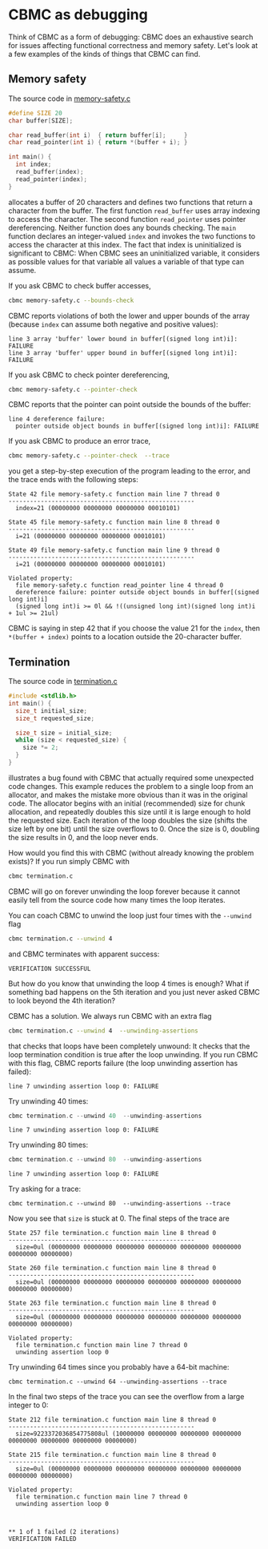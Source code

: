 # CBMC as debugging

Think of CBMC as a form of debugging: CBMC does an exhaustive search for
issues affecting functional correctness and memory safety.  Let's look
at a few examples of the kinds of things that CBMC can find.

## Memory safety

The source code in [memory-safety.c](examples/simple/memory-safety.c)
```c
#define SIZE 20
char buffer[SIZE];

char read_buffer(int i)  { return buffer[i];     }
char read_pointer(int i) { return *(buffer + i); }

int main() {
  int index;
  read_buffer(index);
  read_pointer(index);
}
```
allocates a buffer of 20 characters and defines two functions that return
a character from the buffer.  The first function `read_buffer` uses array
indexing to access the character.  The second function `read_pointer` uses
pointer dereferencing.  Neither function does any bounds checking.
The `main` function declares an integer-valued
`index` and invokes the two functions to access the character at this index.
The fact that index
is uninitialized is significant to CBMC: When CBMC sees an uninitialized
variable, it considers as possible values for that variable all values a
variable of that type can assume.

If you ask CBMC to check buffer accesses,
```bash
cbmc memory-safety.c --bounds-check
```
CBMC reports violations of both
the lower and upper bounds of the array (because `index` can assume both
negative and positive values):
```
line 3 array 'buffer' lower bound in buffer[(signed long int)i]: FAILURE
line 3 array 'buffer' upper bound in buffer[(signed long int)i]: FAILURE
```

If you ask CBMC to check pointer dereferencing,
```bash
cbmc memory-safety.c --pointer-check
```
CBMC reports that the pointer
can point outside the bounds of the buffer:
```
line 4 dereference failure:
  pointer outside object bounds in buffer[(signed long int)i]: FAILURE
```

If you ask CBMC to produce an error trace,
```bash
cbmc memory-safety.c --pointer-check  --trace
```
you get a step-by-step execution of the program leading to the error, and
the trace ends with the following steps:
```
State 42 file memory-safety.c function main line 7 thread 0
----------------------------------------------------
  index=21 (00000000 00000000 00000000 00010101)

State 45 file memory-safety.c function main line 8 thread 0
----------------------------------------------------
  i=21 (00000000 00000000 00000000 00010101)

State 49 file memory-safety.c function main line 9 thread 0
----------------------------------------------------
  i=21 (00000000 00000000 00000000 00010101)

Violated property:
  file memory-safety.c function read_pointer line 4 thread 0
  dereference failure: pointer outside object bounds in buffer[(signed long int)i]
  (signed long int)i >= 0l && !((unsigned long int)(signed long int)i + 1ul >= 21ul)
```
CBMC is saying in step 42 that if you choose the value 21 for the `index`,
then `*(buffer + index)` points to a location outside the 20-character
buffer.

## Termination

The source code in [termination.c](examples/simple/termination.c)
```c
#include <stdlib.h>
int main() {
  size_t initial_size;
  size_t requested_size;

  size_t size = initial_size;
  while (size < requested_size) {
    size *= 2;
  }
}
```
illustrates a bug found with CBMC that actually required some
unexpected code changes.
This example reduces the problem to a single loop from an allocator,
and makes the mistake more obvious than it was in the original code.
The allocator begins with an initial
(recommended) size for chunk allocation,
and repeatedly doubles this size until it is large
enough to hold the requested size.  Each iteration of the loop doubles
the size (shifts the size left by one bit) until the size overflows
to 0.  Once the size is 0, doubling the size results in 0, and the loop
never ends.

How would you find this with CBMC (without already knowing the problem exists)?
If you run simply CBMC with
```bash
cbmc termination.c
```
CBMC will go on forever unwinding the loop forever because it cannot easily
tell from the source code how many times the loop iterates.

You can coach CBMC to unwind the loop just four times with the `--unwind` flag
```bash
cbmc termination.c --unwind 4
```
and CBMC terminates with apparent success:
```
VERIFICATION SUCCESSFUL
```
But how do you know that unwinding the loop 4 times is enough?  What if
something bad happens on the 5th iteration and you just never asked
CBMC to look beyond the 4th iteration?

CBMC has a solution. We always run CBMC with an extra flag
```bash
cbmc termination.c --unwind 4  --unwinding-assertions
```
that checks that loops have been completely unwound: It checks
that the loop termination condition is true after the
loop unwinding.  If you run CBMC with this flag, CBMC reports failure
(the loop unwinding assertion has failed):
```
line 7 unwinding assertion loop 0: FAILURE
```

Try unwinding 40 times:
```c
cbmc termination.c --unwind 40  --unwinding-assertions
```
```
line 7 unwinding assertion loop 0: FAILURE
```

Try unwinding 80 times:
```c
cbmc termination.c --unwind 80  --unwinding-assertions
```
```
line 7 unwinding assertion loop 0: FAILURE
```

Try asking for a trace:
```
cbmc termination.c --unwind 80  --unwinding-assertions --trace
```
Now you see that `size` is stuck at 0.  The final steps of
the trace are
```
State 257 file termination.c function main line 8 thread 0
----------------------------------------------------
  size=0ul (00000000 00000000 00000000 00000000 00000000 00000000 00000000 00000000)

State 260 file termination.c function main line 8 thread 0
----------------------------------------------------
  size=0ul (00000000 00000000 00000000 00000000 00000000 00000000 00000000 00000000)

State 263 file termination.c function main line 8 thread 0
----------------------------------------------------
  size=0ul (00000000 00000000 00000000 00000000 00000000 00000000 00000000 00000000)

Violated property:
  file termination.c function main line 7 thread 0
  unwinding assertion loop 0

```

Try unwinding 64 times since you probably have a 64-bit machine:
```
cbmc termination.c --unwind 64 --unwinding-assertions --trace
```
In the final two steps of the trace you can see the overflow
from a large integer to 0:
```
State 212 file termination.c function main line 8 thread 0
----------------------------------------------------
  size=9223372036854775808ul (10000000 00000000 00000000 00000000 00000000 00000000 00000000 00000000)

State 215 file termination.c function main line 8 thread 0
----------------------------------------------------
  size=0ul (00000000 00000000 00000000 00000000 00000000 00000000 00000000 00000000)

Violated property:
  file termination.c function main line 7 thread 0
  unwinding assertion loop 0



** 1 of 1 failed (2 iterations)
VERIFICATION FAILED
```
